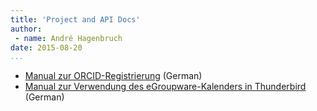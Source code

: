 ```yaml
---
title: 'Project and API Docs'
author:
 - name: André Hagenbruch
date: 2015-08-20
...
```


* [Manual zur ORCID-Registrierung](orcid-manual.html) (German)
* [Manual zur Verwendung des eGroupware-Kalenders in Thunderbird](kalender-manual.html) (German)
